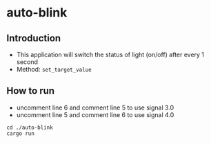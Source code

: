 # auto-blink

## Introduction
* This application will switch the status of light (on/off) after every 1 second
* Method: `set_target_value`

## How to run
* uncomment line 6 and comment line 5 to use signal 3.0
* uncomment line 5 and comment line 6 to use signal 4.0
```
cd ./auto-blink
cargo run
```